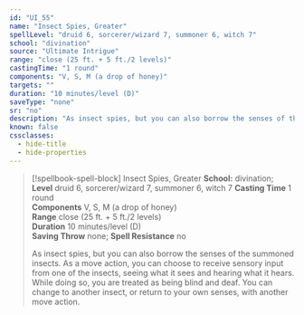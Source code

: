 ```yaml
---
id: "UI_55"
name: "Insect Spies, Greater"
spellLevel: "druid 6, sorcerer/wizard 7, summoner 6, witch 7"
school: "divination"
source: "Ultimate Intrigue"
range: "close (25 ft. + 5 ft./2 levels)"
castingTime: "1 round"
components: "V, S, M (a drop of honey)"
targets: ""
duration: "10 minutes/level (D)"
saveType: "none"
sr: "no"
description: "As insect spies, but you can also borrow the senses of the summoned insects. As a move action, you can choose to receive sensory input from one of the insects, seeing what it sees and hearing what it hears. While doing so, you are treated as being blind and deaf. You can change to another insect, or return to your own senses, with another move action."
known: false
cssclasses:
  - hide-title
  - hide-properties
---
```


> [!spellbook-spell-block] Insect Spies, Greater
> **School:** divination; **Level** druid 6, sorcerer/wizard 7, summoner 6, witch 7
> **Casting Time** 1 round  
> **Components** V, S, M (a drop of honey)  
> **Range** close (25 ft. + 5 ft./2 levels)  
> **Duration** 10 minutes/level (D)  
> **Saving Throw** none; **Spell Resistance** no
> 
> As insect spies, but you can also borrow the senses of the summoned insects. As a move action, you can choose to receive sensory input from one of the insects, seeing what it sees and hearing what it hears. While doing so, you are treated as being blind and deaf. You can change to another insect, or return to your own senses, with another move action.